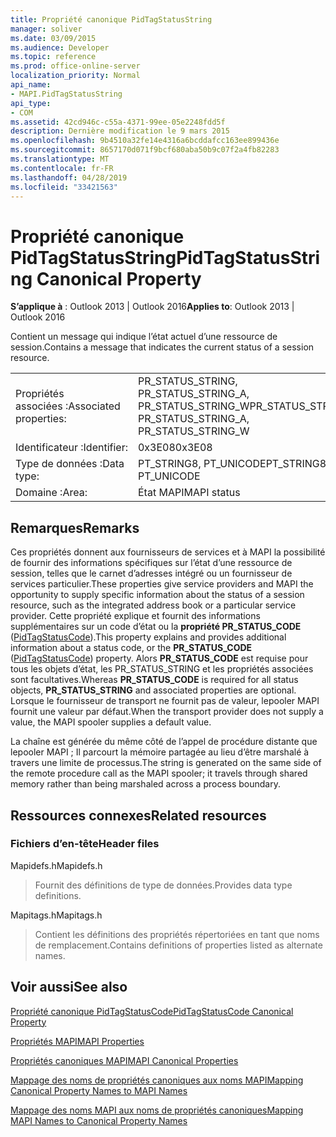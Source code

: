 ```yaml
---
title: Propriété canonique PidTagStatusString
manager: soliver
ms.date: 03/09/2015
ms.audience: Developer
ms.topic: reference
ms.prod: office-online-server
localization_priority: Normal
api_name:
- MAPI.PidTagStatusString
api_type:
- COM
ms.assetid: 42cd946c-c55a-4371-99ee-05e2248fdd5f
description: Dernière modification le 9 mars 2015
ms.openlocfilehash: 9b4510a32fe14e4316a6bcddafcc163ee899436e
ms.sourcegitcommit: 8657170d071f9bcf680aba50b9c07f2a4fb82283
ms.translationtype: MT
ms.contentlocale: fr-FR
ms.lasthandoff: 04/28/2019
ms.locfileid: "33421563"
---
```

# <a name="pidtagstatusstring-canonical-property"></a><span data-ttu-id="d5770-103">Propriété canonique PidTagStatusString</span><span class="sxs-lookup"><span data-stu-id="d5770-103">PidTagStatusString Canonical Property</span></span>

  
  
<span data-ttu-id="d5770-104">**S’applique à** : Outlook 2013 | Outlook 2016</span><span class="sxs-lookup"><span data-stu-id="d5770-104">**Applies to**: Outlook 2013 | Outlook 2016</span></span> 
  
<span data-ttu-id="d5770-105">Contient un message qui indique l’état actuel d’une ressource de session.</span><span class="sxs-lookup"><span data-stu-id="d5770-105">Contains a message that indicates the current status of a session resource.</span></span> 
  
|||
|:-----|:-----|
|<span data-ttu-id="d5770-106">Propriétés associées :</span><span class="sxs-lookup"><span data-stu-id="d5770-106">Associated properties:</span></span>  <br/> |<span data-ttu-id="d5770-107">PR_STATUS_STRING, PR_STATUS_STRING_A, PR_STATUS_STRING_W</span><span class="sxs-lookup"><span data-stu-id="d5770-107">PR_STATUS_STRING, PR_STATUS_STRING_A, PR_STATUS_STRING_W</span></span>  <br/> |
|<span data-ttu-id="d5770-108">Identificateur :</span><span class="sxs-lookup"><span data-stu-id="d5770-108">Identifier:</span></span>  <br/> |<span data-ttu-id="d5770-109">0x3E08</span><span class="sxs-lookup"><span data-stu-id="d5770-109">0x3E08</span></span>  <br/> |
|<span data-ttu-id="d5770-110">Type de données :</span><span class="sxs-lookup"><span data-stu-id="d5770-110">Data type:</span></span>  <br/> |<span data-ttu-id="d5770-111">PT_STRING8, PT_UNICODE</span><span class="sxs-lookup"><span data-stu-id="d5770-111">PT_STRING8, PT_UNICODE</span></span>  <br/> |
|<span data-ttu-id="d5770-112">Domaine :</span><span class="sxs-lookup"><span data-stu-id="d5770-112">Area:</span></span>  <br/> |<span data-ttu-id="d5770-113">État MAPI</span><span class="sxs-lookup"><span data-stu-id="d5770-113">MAPI status</span></span>  <br/> |
   
## <a name="remarks"></a><span data-ttu-id="d5770-114">Remarques</span><span class="sxs-lookup"><span data-stu-id="d5770-114">Remarks</span></span>

<span data-ttu-id="d5770-115">Ces propriétés donnent aux fournisseurs de services et à MAPI la possibilité de fournir des informations spécifiques sur l’état d’une ressource de session, telles que le carnet d’adresses intégré ou un fournisseur de services particulier.</span><span class="sxs-lookup"><span data-stu-id="d5770-115">These properties give service providers and MAPI the opportunity to supply specific information about the status of a session resource, such as the integrated address book or a particular service provider.</span></span> <span data-ttu-id="d5770-116">Cette propriété explique et fournit des informations supplémentaires sur un code d’état ou la **propriété PR_STATUS_CODE** ([PidTagStatusCode](pidtagstatuscode-canonical-property.md)).</span><span class="sxs-lookup"><span data-stu-id="d5770-116">This property explains and provides additional information about a status code, or the **PR_STATUS_CODE** ([PidTagStatusCode](pidtagstatuscode-canonical-property.md)) property.</span></span> <span data-ttu-id="d5770-117">Alors **PR_STATUS_CODE** est requise pour tous les objets d’état,  les PR_STATUS_STRING et les propriétés associées sont facultatives.</span><span class="sxs-lookup"><span data-stu-id="d5770-117">Whereas **PR_STATUS_CODE** is required for all status objects, **PR_STATUS_STRING** and associated properties are optional.</span></span> <span data-ttu-id="d5770-118">Lorsque le fournisseur de transport ne fournit pas de valeur, lepooler MAPI fournit une valeur par défaut.</span><span class="sxs-lookup"><span data-stu-id="d5770-118">When the transport provider does not supply a value, the MAPI spooler supplies a default value.</span></span> 
  
<span data-ttu-id="d5770-119">La chaîne est générée du même côté de l’appel de procédure distante que lepooler MAPI ; Il parcourt la mémoire partagée au lieu d’être marshalé à travers une limite de processus.</span><span class="sxs-lookup"><span data-stu-id="d5770-119">The string is generated on the same side of the remote procedure call as the MAPI spooler; it travels through shared memory rather than being marshaled across a process boundary.</span></span>
  
## <a name="related-resources"></a><span data-ttu-id="d5770-120">Ressources connexes</span><span class="sxs-lookup"><span data-stu-id="d5770-120">Related resources</span></span>

### <a name="header-files"></a><span data-ttu-id="d5770-121">Fichiers d’en-tête</span><span class="sxs-lookup"><span data-stu-id="d5770-121">Header files</span></span>

<span data-ttu-id="d5770-122">Mapidefs.h</span><span class="sxs-lookup"><span data-stu-id="d5770-122">Mapidefs.h</span></span>
  
> <span data-ttu-id="d5770-123">Fournit des définitions de type de données.</span><span class="sxs-lookup"><span data-stu-id="d5770-123">Provides data type definitions.</span></span>
    
<span data-ttu-id="d5770-124">Mapitags.h</span><span class="sxs-lookup"><span data-stu-id="d5770-124">Mapitags.h</span></span>
  
> <span data-ttu-id="d5770-125">Contient les définitions des propriétés répertoriées en tant que noms de remplacement.</span><span class="sxs-lookup"><span data-stu-id="d5770-125">Contains definitions of properties listed as alternate names.</span></span>
    
## <a name="see-also"></a><span data-ttu-id="d5770-126">Voir aussi</span><span class="sxs-lookup"><span data-stu-id="d5770-126">See also</span></span>



[<span data-ttu-id="d5770-127">Propriété canonique PidTagStatusCode</span><span class="sxs-lookup"><span data-stu-id="d5770-127">PidTagStatusCode Canonical Property</span></span>](pidtagstatuscode-canonical-property.md)


[<span data-ttu-id="d5770-128">Propriétés MAPI</span><span class="sxs-lookup"><span data-stu-id="d5770-128">MAPI Properties</span></span>](mapi-properties.md)
  
[<span data-ttu-id="d5770-129">Propriétés canoniques MAPI</span><span class="sxs-lookup"><span data-stu-id="d5770-129">MAPI Canonical Properties</span></span>](mapi-canonical-properties.md)
  
[<span data-ttu-id="d5770-130">Mappage des noms de propriétés canoniques aux noms MAPI</span><span class="sxs-lookup"><span data-stu-id="d5770-130">Mapping Canonical Property Names to MAPI Names</span></span>](mapping-canonical-property-names-to-mapi-names.md)
  
[<span data-ttu-id="d5770-131">Mappage des noms MAPI aux noms de propriétés canoniques</span><span class="sxs-lookup"><span data-stu-id="d5770-131">Mapping MAPI Names to Canonical Property Names</span></span>](mapping-mapi-names-to-canonical-property-names.md)

